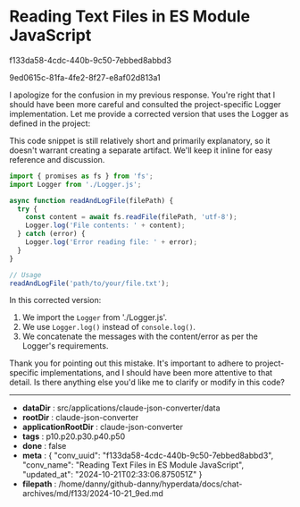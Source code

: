 # Reading Text Files in ES Module JavaScript

f133da58-4cdc-440b-9c50-7ebbed8abbd3

9ed0615c-81fa-4fe2-8f27-e8af02d813a1

 I apologize for the confusion in my previous response. You're right that I should have been more careful and consulted the project-specific Logger implementation. Let me provide a corrected version that uses the Logger as defined in the project:

<antThinking>This code snippet is still relatively short and primarily explanatory, so it doesn't warrant creating a separate artifact. We'll keep it inline for easy reference and discussion.</antThinking>

```javascript
import { promises as fs } from 'fs';
import Logger from './Logger.js';

async function readAndLogFile(filePath) {
  try {
    const content = await fs.readFile(filePath, 'utf-8');
    Logger.log('File contents: ' + content);
  } catch (error) {
    Logger.log('Error reading file: ' + error);
  }
}

// Usage
readAndLogFile('path/to/your/file.txt');
```

In this corrected version:

1. We import the `Logger` from './Logger.js'.
2. We use `Logger.log()` instead of `console.log()`.
3. We concatenate the messages with the content/error as per the Logger's requirements.

Thank you for pointing out this mistake. It's important to adhere to project-specific implementations, and I should have been more attentive to that detail. Is there anything else you'd like me to clarify or modify in this code?

---

* **dataDir** : src/applications/claude-json-converter/data
* **rootDir** : claude-json-converter
* **applicationRootDir** : claude-json-converter
* **tags** : p10.p20.p30.p40.p50
* **done** : false
* **meta** : {
  "conv_uuid": "f133da58-4cdc-440b-9c50-7ebbed8abbd3",
  "conv_name": "Reading Text Files in ES Module JavaScript",
  "updated_at": "2024-10-21T02:33:06.875051Z"
}
* **filepath** : /home/danny/github-danny/hyperdata/docs/chat-archives/md/f133/2024-10-21_9ed.md